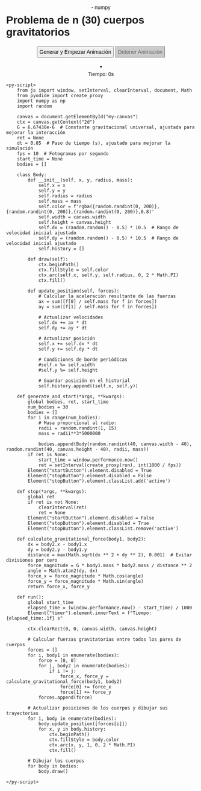 <!DOCTYPE html>
<html>
<head>
    <script defer src="https://pyscript.net/alpha/pyscript.min.js"></script>
    <py-env>
        - numpy
    </py-env>
    <style>
        body {
            display: flex;
            flex-direction: column;
            align-items: center;
            margin: 0;
            font-family: Arial, sans-serif;
        }
        h1 {
            margin-top: 10px;
        }
        input, select, button {
            margin: 2px;
            padding: 5px;
            font-size: 14px;
        }
        canvas {
            border: 2px solid black;
            margin-top: 20px;
        }
        #controls {
            display: flex;
            flex-wrap: wrap;
            justify-content: center;
            align-items: center;
        }
        #info {
            margin-top: 10px;
            text-align: center;
        }
        button:disabled {
            background-color: #ccc;
            color: #666;
        }
        button.active {
            background-color: #4CAF50;
            color: white;
        }
    </style>
</head>
<body>
    <h1>Problema de n (30) cuerpos gravitatorios</h1>
    <div id="controls">
        <button id="startButton" pys-onClick="generate_and_start">Generar y Empezar Animación</button>
        <button id="stopButton" pys-onClick="stop" disabled>Detener Animación</button>
    </div>
    <canvas id="my-canvas" width="350" height="500"></canvas>
    <div id="info">
        <div id="timer">Tiempo: 0s</div>
    </div>

    <py-script>
        from js import window, setInterval, clearInterval, document, Math
        from pyodide import create_proxy
        import numpy as np
        import random

        canvas = document.getElementById("my-canvas")
        ctx = canvas.getContext("2d")
        G = 6.67430e-6  # Constante gravitacional universal, ajustada para mejorar la interacción
        ret = None
        dt = 0.05  # Paso de tiempo (s), ajustado para mejorar la simulación
        fps = 10  # Fotogramas por segundo
        start_time = None
        bodies = []

        class Body:
            def __init__(self, x, y, radius, mass):
                self.x = x
                self.y = y
                self.radius = radius
                self.mass = mass
                self.color = f'rgba({random.randint(0, 200)},{random.randint(0, 200)},{random.randint(0, 200)},0.8)'
                self.width = canvas.width
                self.height = canvas.height
                self.dx = (random.random() - 0.5) * 10.5  # Rango de velocidad inicial ajustado
                self.dy = (random.random() - 0.5) * 10.5  # Rango de velocidad inicial ajustado
                self.history = []

            def draw(self):
                ctx.beginPath()
                ctx.fillStyle = self.color
                ctx.arc(self.x, self.y, self.radius, 0, 2 * Math.PI)
                ctx.fill()

            def update_position(self, forces):
                # Calcular la aceleración resultante de las fuerzas
                ax = sum([f[0] / self.mass for f in forces])
                ay = sum([f[1] / self.mass for f in forces])

                # Actualizar velocidades
                self.dx += ax * dt
                self.dy += ay * dt

                # Actualizar posición
                self.x += self.dx * dt
                self.y += self.dy * dt

                # Condiciones de borde periódicas
                #self.x %= self.width
                #self.y %= self.height

                # Guardar posición en el historial
                self.history.append((self.x, self.y))

        def generate_and_start(*args, **kwargs):
            global bodies, ret, start_time
            num_bodies = 30
            bodies = []
            for i in range(num_bodies):
                # Masa proporcional al radio:
                radii = random.randint(1, 15)
                mass = radii**3*5000000

                bodies.append(Body(random.randint(40, canvas.width - 40), random.randint(40, canvas.height - 40), radii, mass))
            if ret is None:
                start_time = window.performance.now()
                ret = setInterval(create_proxy(run), int(1000 / fps))
            Element("startButton").element.disabled = True
            Element("stopButton").element.disabled = False
            Element("stopButton").element.classList.add('active')

        def stop(*args, **kwargs):
            global ret
            if ret is not None:
                clearInterval(ret)
                ret = None
            Element("startButton").element.disabled = False
            Element("stopButton").element.disabled = True
            Element("stopButton").element.classList.remove('active')

        def calculate_gravitational_force(body1, body2):
            dx = body2.x - body1.x
            dy = body2.y - body1.y
            distance = max(Math.sqrt(dx ** 2 + dy ** 2), 0.001)  # Evitar divisiones por cero
            force_magnitude = G * body1.mass * body2.mass / distance ** 2
            angle = Math.atan2(dy, dx)
            force_x = force_magnitude * Math.cos(angle)
            force_y = force_magnitude * Math.sin(angle)
            return force_x, force_y

        def run():
            global start_time
            elapsed_time = (window.performance.now() - start_time) / 1000
            Element("timer").element.innerText = f"Tiempo: {elapsed_time:.1f} s"

            ctx.clearRect(0, 0, canvas.width, canvas.height)

            # Calcular fuerzas gravitatorias entre todos los pares de cuerpos
            forces = []
            for i, body1 in enumerate(bodies):
                force = [0, 0]
                for j, body2 in enumerate(bodies):
                    if i != j:
                        force_x, force_y = calculate_gravitational_force(body1, body2)
                        force[0] += force_x
                        force[1] += force_y
                forces.append(force)

            # Actualizar posiciones de los cuerpos y dibujar sus trayectorias
            for i, body in enumerate(bodies):
                body.update_position([forces[i]])
                for x, y in body.history:
                    ctx.beginPath()
                    ctx.fillStyle = body.color
                    ctx.arc(x, y, 1, 0, 2 * Math.PI)
                    ctx.fill()

            # Dibujar los cuerpos
            for body in bodies:
                body.draw()

    </py-script>
</body>
</html>
